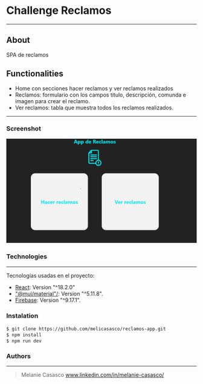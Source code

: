 # Challenge Reclamos
---

## About

SPA de reclamos

## Functionalities

- Home con secciones hacer reclamos y ver reclamos realizados
- Reclamos: formulario con los campos titulo, descripción, comunda e imagen para crear el reclamo.
- Ver reclamos: tabla que muestra todos los reclamos realizados.

---

### Screenshot

![Home](/print.png)

### Technologies

---

Tecnologías usadas en el proyecto:

- [React](https://es.reactjs.org/): Version "^18.2.0"
- ["@mui/material"/](https://mui.com/): Version "^5.11.8".
- [Firebase](https://firebase.google.com/?hl=es-419): Version "^9.17.1".


### Instalation

```
$ git clone https://github.com/melicasasco/reclamos-app.git
$ npm install
$ npm run dev

```

### Authors

---

> Melanie Casasco
> www.linkedin.com/in/melanie-casasco/ 

